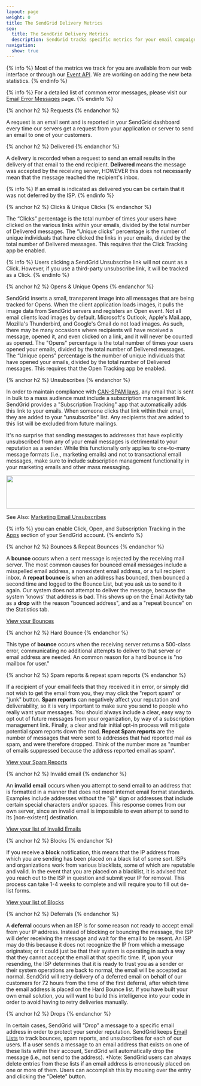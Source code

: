 ```yaml
---
layout: page
weight: 0
title: The SendGrid Delivery Metrics
seo:
  title: The SendGrid Delivery Metrics
  description: SendGrid tracks specific metrics for your email campaigns, so that you can optimize your email deliverability to your customers.
navigation:
  show: true
---
```


{% info %}
 Most of the metrics we track for you are available from our web
interface or through our <a href="{{root_url}}/API_Reference/Webhooks/event.html">Event API</a>. We are working on
adding the new beta statistics.
{% endinfo %}

{% info %}
 For a detailed list of common error messages, please visit our <a href="{{root_url}}/Glossary/email_error_messages.html">Email Error Messages</a> page.
{% endinfo %}

{% anchor h2 %}
Requests
{% endanchor %}
<p>A request is an email sent and is reported in your SendGrid dashboard every time our servers get a request from your application or server to send an email to one of your customers.</p>

{% anchor h2 %}
Delivered
{% endanchor %}
<p>A delivery is recorded when a request to send an email results in the delivery of that email to the end recipient. <strong>Delivered</strong> means the message was accepted by the receiving server, HOWEVER this does not necessarily mean that the message reached the recipient's inbox.</p>

{% info %}
If an email is indicated as delivered you can be certain that it was not deferred by the ISP.
{% endinfo %}

{% anchor h2 %}
Clicks &amp; Unique Clicks
{% endanchor %}
<p>The “Clicks” percentage is the total number of times your users have clicked on the various links within your emails, divided by the total number of Delivered messages.  The “Unique clicks” percentage is the number of unique individuals that have clicked the links in your emails, divided by the total number of Delivered messages. This requires that the Click Tracking app be enabled.</p>

{% info %}
 Users clicking a SendGrid Unsubscribe link will not count as a Click. However, if you use a third-party unsubscribe link, it will be tracked as a Click.
{% endinfo %}

{% anchor h2 %}
Opens &amp; Unique Opens
{% endanchor %}
<p>SendGrid inserts a small, transparent image into all messages that are being tracked for Opens. When the client application loads images, it pulls the image data from SendGrid servers and registers an Open event. Not all email clients load images by default. Microsoft's Outlook, Apple's Mail.app, Mozilla's Thunderbird, and Google's Gmail do not load images. As such, there may be many occasions where recipients will have received a message, opened it, and even clicked on a link, and it will never be counted as opened. The "Opens" percentage is the total number of times your users opened your emails, divided by the total number of Delivered messages.  The “Unique opens” percentage is the number of unique individuals that have opened your emails, divided by the total number of Delivered messages. This requires that the Open Tracking app be enabled.</p>

{% anchor h2 %}
Unsubscribes
{% endanchor %}
<p>In order to maintain compliance with <a title="CAN-SPAM" href="http://business.ftc.gov/documents/bus61-can-spam-act-compliance-guide-business">CAN-SPAM laws</a>, any email that is sent in bulk to a mass audience must include a subscription management link. SendGrid provides a "Subscription Tracking" app that automatically adds this link to your emails. When someone clicks that link within their email, they are added to your "unsubscribe" list. Any recipients that are added to this list will be excluded from future mailings.</p>

<p>It's no surprise that sending messages to addresses that have explicitly unsubscribed from any of your email messages is detrimental to your reputation as a sender. While this functionally only applies to one-to-many message formats (i.e., marketing emails) and not to transactional email messages, make sure to include subscription management functionality in your marketing emails and other mass messaging.</p>

<p><img src="{{root_url}}/images/delivery_metrics_apps.png" alt="" width="685" height="88"></p>

See Also: [Marketing Email Unsubscribes]({{root_url}}/User_Guide/Marketing_Emails/unsubscribes.html)

{% info %}
 you can enable Click, Open, and Subscription Tracking in the <a href="https://sendgrid.com/app/">Apps</a> section of your SendGrid account.
{% endinfo %}

{% anchor h2 %}
Bounces &amp; Repeat Bounces
{% endanchor %}
<p>A <strong>bounce</strong> occurs when a sent message is rejected by the receiving mail server. The most common causes for bounced email messages include a misspelled email address, a nonexistent email address, or a full recipient inbox. A <strong>repeat bounce</strong> is when an address has bounced, then bounced a second time and logged to the Bounce List, but you ask us to send to it again. Our system does not attempt to deliver the message, because the system 'knows' that address is bad. This shows up on the Email Activity tab as a <strong>drop</strong> with the reason "bounced address", and as a "repeat bounce" on the Statistics tab.</p>
<p><a href="https://sendgrid.com/bounces">View your Bounces</a></p>

{% anchor h2 %}
Hard Bounce
{% endanchor %}
<p>This type of <strong>bounce</strong> occurs when the receiving server returns a 500-class error, communicating no additional attempts to deliver to that server or email address are needed. An common reason for a hard bounce is "no mailbox for user."</p>

{% anchor h2 %}
Spam reports &amp; repeat spam reports
{% endanchor %}
<p>If a recipient of your email feels that they received it in error, or simply did not wish to get the email from you, they may click the "report spam" or "junk" button. <strong>Spam reports</strong> can negatively affect your reputation and deliverability, so it is very important to make sure you send to people who really want your messages. You should always include a clear, easy way to opt out of future messages from your organization, by way of a subscription management link. Finally, a clear and fair initial opt-in process will mitigate potential spam reports down the road.  <strong>Repeat Spam reports</strong> are the number of messages that were sent to addresses that had reported mail as spam, and were therefore dropped. Think of the number more as "number of emails suppressed because the address reported email as spam". </p>
<p><a title="Spam Reports" href="https://sendgrid.com/spamReports">View your Spam Reports</a></p>

{% anchor h2 %}
Invalid email
{% endanchor %}
<p>An <strong>invalid email</strong> occurs when you attempt to send email to an address that is formatted in a manner that does not meet internet email format standards. Examples include addresses without the "@" sign or addresses that include certain special characters and/or spaces. This response comes from our own server, since an invalid email is impossible to even attempt to send to its [non-existent] destination.</p> <p><a title="Invalid Emails" href="https://sendgrid.com/invalidEmail">View your list of Invalid Emails</a></p>

{% anchor h2 %}
Blocks
{% endanchor %}
<p>If you receive a <strong>block</strong> notification, this means that the IP address from which you are sending has been placed on a black list of some sort. ISPs and organizations work from various blacklists, some of which are reputable and valid. In the event that you are placed on a blacklist, it is advised that you reach out to the ISP in question and submit your IP for removal. This process can take 1-4 weeks to complete and will require you to fill out de-list forms.</p> <p><a href="https://sendgrid.com/blocks">View your list of Blocks</a></p>

{% anchor h2 %}
Deferrals
{% endanchor %}
<p>A <strong>deferral</strong> occurs when an ISP is for some reason not ready to accept email from your IP address. Instead of blocking or bouncing the message, the ISP will defer receiving the message and wait for the email to be resent. An ISP may do this because it does not recognize the IP from which a message originates; or it could just be that their system is operating in such a way that they cannot accept the email at that specific time. If, upon your resending, the ISP determines that it is ready to trust you as a sender or their system operations are back to normal, the email will be accepted as normal. SendGrid will retry delivery of a deferred email on behalf of our customers for 72 hours from the time of the first deferral, after which time the email address is placed on the Hard Bounce list. If you have built your own email solution, you will want to build this intelligence into your code in order to avoid having to retry deliveries manually.</p>

{% anchor h2 %}
Drops
{% endanchor %}
<p>In certain cases, SendGrid will "Drop" a message to a specific email address in order to protect your sender reputation. SendGrid keeps <a href="https://sendgrid.com/bounces/">Email Lists</a> to track bounces, spam reports, and unsubscribes for each of our users. If a user sends a message to an email address that exists on one of these lists within their account, SendGrid will automatically drop the message (i.e., not send to the address). *Note: SendGrid users can always delete entries from these lists if an email address is erroneously placed on one or more of them. Users can accomplish this by mousing over the entry and clicking the "Delete" button.</p>